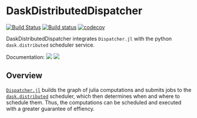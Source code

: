 # DaskDistributedDispatcher

[![Build Status](https://travis-ci.org/invenia/DaskDistributedDispatcher.jl.svg?branch=master)](https://travis-ci.org/invenia/DaskDistributedDispatcher.jl)
[![Build status](https://ci.appveyor.com/api/projects/status/w8myrngo3arot1yp/branch/master?svg=true)](https://ci.appveyor.com/project/nicoleepp/daskdistributeddispatcher-jl/branch/master)
[![codecov](https://codecov.io/gh/invenia/DaskDistributedDispatcher.jl/branch/master/graph/badge.svg)](https://codecov.io/gh/invenia/DaskDistributedDispatcher.jl)

DaskDistributedDispatcher integrates `Dispatcher.jl` with the python `dask.distributed` scheduler service.

Documentation: [![](https://img.shields.io/badge/docs-stable-blue.svg)](https://invenia.github.io/DaskDistributedDispatcher.jl/stable) [![](https://img.shields.io/badge/docs-latest-blue.svg)](https://invenia.github.io/DaskDistributedDispatcher.jl/latest)

## Overview

[`Dispatcher.jl`](https://invenia.github.io/Dispatcher.jl/latest/index.html) builds the graph of julia computations and submits jobs to the  [`dask.distributed`](https://distributed.readthedocs.io/) scheduler, which then determines when and where to schedule them. Thus, the computations can be scheduled and executed with a greater guarantee of effiency.
